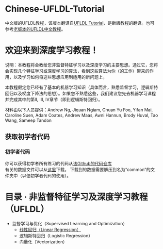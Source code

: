 # Chinese-UFLDL-Tutorial
中文版的UFLDL教程，该版本翻译自<a href="http://deeplearning.stanford.edu/tutorial/">UFLDL Tutorial</a>，是新版教程的翻译。也可参考<a href="http://ufldl.stanford.edu/wiki/index.php/UFLDL_Tutorial">老版本的UFLDL中文教程</a>。  
# 欢迎来到深度学习教程！  
说明：本教程将会教给您非监督特征学习以及深度学习的主要思想。通过它，您将会实现几个特征学习或深度学习的算法，看到这些算法为你（的工作）带来的作用，以及学习如何将这些思想应用到适用的新问题上。  

本教程假定您已经有了基本的机器学习知识（具体而言，熟悉监督学习，逻辑斯特回归以及梯度下降法的思想）。如果您不熟悉这些，我们建议您先去机器学习课程并完成其中的第II, III, IV章节（即到逻辑斯特回归）。  

材料由以下人员提供：Andrew Ng, Jiquan Ngiam, Chuan Yu Foo, Yifan Mai, Caroline Suen, Adam Coates, Andrew Maas, Awni Hannun, Brody Huval, Tao Wang, Sameep Tandon  
## 获取初学者代码  
### 初学者代码  
你可以获得初学者所有练习的代码从<a href="https://github.com/amaas/stanford_dl_ex">该Github的代码仓库</a>  
有关的数据文件可以从<a href="http://ai.stanford.edu/~amaas/data/data.zip">这里</a>下载。 下载到的数据需要解压到名为“common”的文件夹中（以便初学者代码的使用）。  
# 目录 · 非监督特征学习及深度学习教程（UFLDL）  
* 监督学习与优化（Supervised Learning and Optimization）  
  *  <a href="./监督学习和优化（Supervised Learning and Optimization）/线性回归（Linear Regression）.md">线性回归（Linear Regression）</a>  
  *  逻辑斯特回归（Logistic Regression）
  *  向量化（Vectorization）
